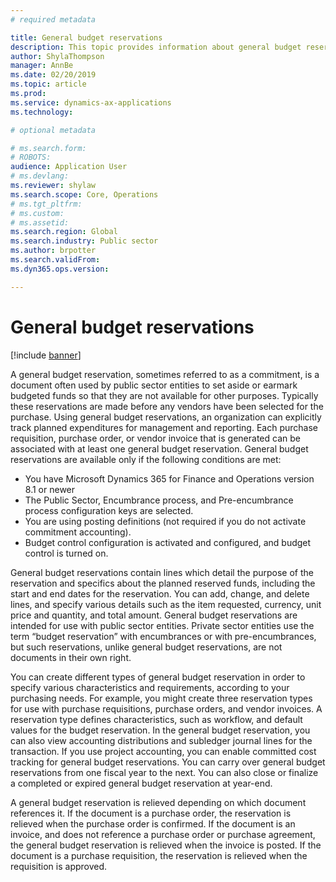 ```yaml
---
# required metadata

title: General budget reservations
description: This topic provides information about general budget reservations for public sector in Microsoft Dynamics 365 for Finance and Operations. This functionality includes PO codes, posting definitions, one-time vendor invoicing, 1099 tax forms, cash discounts, vendor certification types, Project Accounting activity summary, electronic payments, cover and signature pages for reports, PO line amounts, and vendor invoice journal pages. 
author: ShylaThompson
manager: AnnBe
ms.date: 02/20/2019
ms.topic: article
ms.prod: 
ms.service: dynamics-ax-applications
ms.technology: 

# optional metadata

# ms.search.form: 
# ROBOTS: 
audience: Application User
# ms.devlang: 
ms.reviewer: shylaw
ms.search.scope: Core, Operations
# ms.tgt_pltfrm: 
# ms.custom: 
# ms.assetid: 
ms.search.region: Global
ms.search.industry: Public sector
ms.author: brpotter
ms.search.validFrom: 
ms.dyn365.ops.version: 

---
```


# General budget reservations

[!include [banner](../includes/banner.md)]

A general budget reservation, sometimes referred to as a commitment, is a document often used by public sector entities to set aside or earmark budgeted funds so that they are not available for other purposes. Typically these reservations are made before any vendors have been selected for the purchase. Using general budget reservations, an organization can explicitly track planned expenditures for management and reporting. Each purchase requisition, purchase order, or vendor invoice that is generated can be associated with at least one general budget reservation.
General budget reservations are available only if the following conditions are met:

- You have Microsoft Dynamics 365 for Finance and Operations version 8.1 or newer
- The Public Sector, Encumbrance process, and Pre-encumbrance process configuration keys are selected.
- You are using posting definitions (not required if you do not activate commitment accounting).
- Budget control configuration is activated and configured, and budget control is turned on.

General budget reservations contain lines which detail the purpose of the reservation and specifics about the planned reserved funds, including the start and end dates for the reservation. You can add, change, and delete lines, and specify various details such as the item requested, currency, unit price and quantity, and total amount. General budget reservations are intended for use with public sector entities. Private sector entities use the term “budget reservation” with encumbrances or with pre-encumbrances, but such reservations, unlike general budget reservations, are not documents in their own right. 

You can create different types of general budget reservation in order to specify various characteristics and requirements, according to your purchasing needs. For example, you might create three reservation types for use with purchase requisitions, purchase orders, and vendor invoices. A reservation type defines characteristics, such as workflow, and default values for the budget reservation. 
In the general budget reservation, you can also view accounting distributions and subledger journal lines for the transaction. 
If you use project accounting, you can enable committed cost tracking for general budget reservations. 
You can carry over general budget reservations from one fiscal year to the next. You can also close or finalize a completed or expired general budget reservation at year-end.

A general budget reservation is relieved depending on which document references it. If the document is a purchase order, the reservation is relieved when the purchase order is confirmed. If the document is an invoice, and does not reference a purchase order or purchase agreement, the general budget reservation is relieved when the invoice is posted. If the document is a purchase requisition, the reservation is relieved when the requisition is approved.


